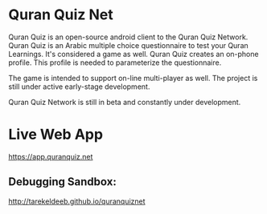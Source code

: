 # Quran Quiz Net
Quran Quiz is an open-source android client to the Quran Quiz Network. Quran Quiz is an Arabic multiple choice questionnaire to test your Quran Learnings. It's considered a game as well. Quran Quiz creates an on-phone profile. This profile is needed to parameterize the questionnaire. 

The game is intended to support on-line multi-player as well. The project is still under active early-stage development.

Quran Quiz Network is still in beta and constantly under development.

# Live Web App
https://app.quranquiz.net

## Debugging Sandbox:
http://tarekeldeeb.github.io/quranquiznet

